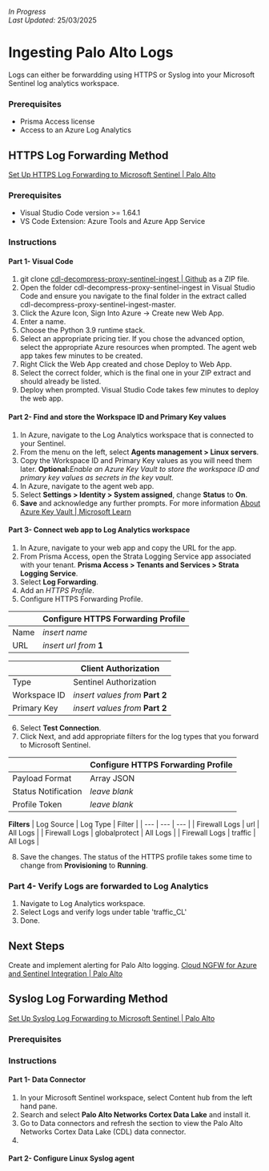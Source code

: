 _In Progress_  
_Last Updated:_ 25/03/2025
# Ingesting Palo Alto Logs
Logs can either be forwardding using HTTPS or Syslog into your Microsoft Sentinel log analytics workspace.

### Prerequisites
- Prisma Access license  
- Access to an Azure Log Analytics


## HTTPS Log Forwarding Method
[Set Up HTTPS Log Forwarding to Microsoft Sentinel | Palo Alto](https://docs.paloaltonetworks.com/prisma-access/integration/microsoft-integrations-with-prisma-access/set-up-https-log-forwarding-to-microsoft-sentinel)
  
### Prerequisites
- Visual Studio Code version >= 1.64.1  
- VS Code Extension: Azure Tools and Azure App Service

### Instructions
#### Part 1- Visual Code
1. git clone [cdl-decompress-proxy-sentinel-ingest | Github](https://github.com/PaloAltoNetworks/cdl-decompress-proxy-sentinel-ingest.git) as a ZIP file.
2. Open the folder cdl-decompress-proxy-sentinel-ingest in Visual Studio Code and ensure you navigate to the final folder in the extract called cdl-decompress-proxy-sentinel-ingest-master.  
3. Click the Azure Icon, Sign Into Azure -> Create new Web App.
4. Enter a name.
5. Choose the Python 3.9 runtime stack.
6. Select an appropriate pricing tier. If you chose the advanced option, select the appropriate Azure resources when prompted. The agent web app takes few minutes to be created.  
7. Right Click the Web App created and chose Deploy to Web App.
8. Select the correct folder, which is the final one in your ZIP extract and should already be listed.
9. Deploy when prompted. Visual Studio Code takes few minutes to deploy the web app.  

#### Part 2- Find and store the Workspace ID and Primary Key values
1. In Azure, navigate to the Log Analytics workspace that is connected to your Sentinel.
2. From the menu on the left, select **Agents management > Linux servers**.
3. Copy the Workspace ID and Primary Key values as you will need them later.
**Optional:**_Enable an Azure Key Vault to store the workspace ID and primary key values as secrets in the key vault._
4. In Azure, navigate to the agent web app.
5. Select **Settings > Identity > System assigned**, change **Status** to **On**.
6. **Save** and acknowledge any further prompts.
For more information [About Azure Key Vault | Microsoft Learn](https://learn.microsoft.com/en-gb/azure/key-vault/general/overview)

#### Part 3- Connect web app to Log Analytics workspace
1. In Azure, navigate to your web app and copy the URL for the app.
2. From Prisma Access, open the Strata Logging Service app associated with your tenant. **Prisma Access > Tenants and Services > Strata Logging Service**.
3. Select **Log Forwarding**.
4. Add an _HTTPS Profile_.
5. Configure HTTPS Forwarding Profile.

|  | Configure HTTPS Forwarding Profile | 
| --- | --- | 
| Name | *insert name* |
| URL | *insert url from* **1** |

|  | Client Authorization | 
| --- | --- | 
| Type | Sentinel Authorization |
| Workspace ID | *insert values from* **Part 2** |
| Primary Key | *insert values from* **Part 2** |

6. Select **Test Connection**.  
7. Click Next, and add appropriate filters for the log types that you forward to Microsoft Sentinel.  

|  | Configure HTTPS Forwarding Profile | 
| --- | --- | 
| Payload Format | Array JSON |
| Status Notification | *leave blank* |
| Profile Token | *leave blank* |  
  
**Filters**
| Log Source | Log Type | Filter | 
| --- | --- | --- |
| Firewall Logs | url | All Logs |
| Firewall Logs | globalprotect | All Logs |
| Firewall Logs | traffic | All Logs |
  
8.  Save the changes. The status of the HTTPS profile takes some time to change from **Provisioning** to **Running**.

### Part 4- Verify Logs are forwarded to Log Analytics
1. Navigate to Log Analytics workspace.
2. Select Logs and verify logs under table 'traffic_CL'
3. Done.

## Next Steps
Create and implement alerting for Palo Alto logging. 
[Cloud NGFW for Azure and Sentinel Integration | Palo Alto](https://live.paloaltonetworks.com/t5/cloud-ngfw-for-azure-articles/cloud-ngfw-for-azure-and-sentinel-integration/ta-p/1221654)

  
  
## Syslog Log Forwarding Method
[Set Up Syslog Log Forwarding to Microsoft Sentinel | Palo Alto](https://docs.paloaltonetworks.com/prisma-access/integration/microsoft-integrations-with-prisma-access/set-up-syslog-forwarding-to-microsoft-sentinel)
  
### Prerequisites

### Instructions
#### Part 1- Data Connector
1. In your Microsoft Sentinel workspace, select Content hub from the left hand pane.
2. Search and select **Palo Alto Networks Cortex Data Lake** and install it.
3. Go to Data connectors and refresh the section to view the Palo Alto Networks Cortex Data Lake (CDL) data connector.
4. 
  
#### Part 2- Configure Linux Syslog agent

